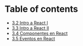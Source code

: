 # Table of contents

* [3.2 Intro a React I](README.md)
* [3.3 Intro a React II](3.3-intro-a-react-ii.md)
* [3.4 Componentes en React](3.4-componentes-en-react.md)
* [3.5 Eventos en React](3.5-eventos-en-react.md)

